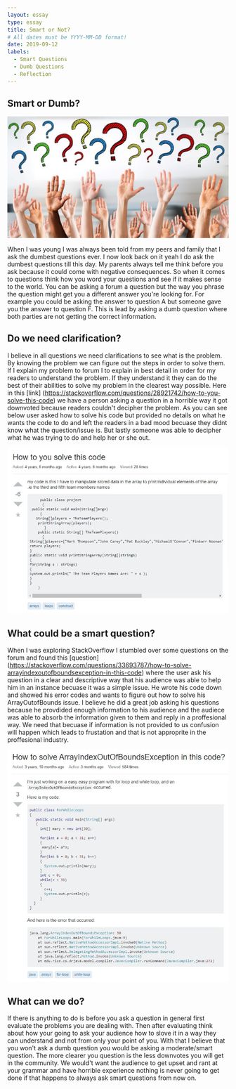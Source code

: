```yaml
---
layout: essay
type: essay
title: Smart or Not?
# All dates must be YYYY-MM-DD format!
date: 2019-09-12
labels:
  - Smart Questions
  - Dumb Questions
  - Reflection
---
```


 ## Smart or Dumb?
  
 <img class="ui huge centered image" src="../images/question.jpg">
   
 When I was young I was always been told from my peers and family that I ask the dumbest questions ever. I now look back on it yeah I do ask the dumbest questions till this day. My parents always tell me think before you ask because it could come with negative consequences. So when it comes to questions think how you word your questions and see if it makes sense to the world. You can be asking a forum a question but the way you phrase the question might get you a different answer you're looking for. For example you could be asking the answer to question A but someone gave you the answer to question F. This is lead by asking a dumb question where both parties are not getting the correct information. 
 
 ## Do we need clarification?
 
 I believe in all questions we need clarifications to see what is the problem. By knowing the problem we can figure out the steps in order to solve them. If I explain my problem to forum I to explain in best detail in order for my readers to understand the problem. If they understand it they can do the best of their abilities to solve my problem in the clearest way possible. Here in this [link] (https://stackoverflow.com/questions/28921742/how-to-you-solve-this-code) we have a person asking a question in a horrible way it got downvoted because readers couldn't decipher the problem. As you can see below user asked how to solve his code but provided no details on what he wants the code to do and left the readers in a bad mood becuase they didnt know what the question/issue is. But lastly someone was able to decipher what he was trying to do and help her or she out. 
 
 <img class="ui huge centered image" src="../images/how.JPG">
 
 ## What could be a smart question?
 
 When I was exploring StackOverflow I stumbled over some questions on the forum and found this [question] (https://stackoverflow.com/questions/33693787/how-to-solve-arrayindexoutofboundsexception-in-this-code) where the user ask his question in a clear and descriptive way that his audience was able to help him in an instance becuase it was a simple issue. He wrote his code down and showed his error codes and wants to figure out how to solve his ArrayOutofBounds issue. I believe he did a great job asking his questions because he provdided enough information to his audience and the audiece was able to absorb the information given to them and reply in a proffesional way. We need that becuase if information is not provided to us confusion will happen which leads to frustation and that is not approprite in the proffesional industry. 
 
 <img class="ui huge centered image" src="../images/out.JPG">
 
 ## What can we do?
 
 If there is anything to do is before you ask a question in general first evaluate the problems you are dealing with. Then after evaluating think about how your going to ask your audience how to slove it in a way they can understand and not from only your point of you. With that I believe that you won't ask a dumb question you would be asking a moderate/smart question. The more clearer you question is the less downvotes you will get in the community. We would't want the audience to get upset and rant at your grammar and have horrible experience nothing is never going to get done if that happens to always ask smart questions from now on. 

